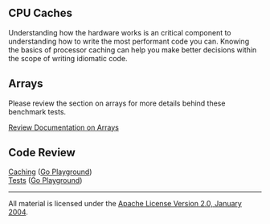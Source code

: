 ## CPU Caches

Understanding how the hardware works is an critical component to understanding how to write the most performant code you can. Knowing the basics of processor caching can help you make better decisions within the scope of writing idiomatic code.

## Arrays
Please review the section on arrays for more details behind these benchmark tests.

[Review Documentation on Arrays](../../arrays/README.md)

## Code Review

[Caching](caching.go) ([Go Playground](https://play.golang.org/p/Z22j8uiBKv))  
[Tests](caching_test.go) ([Go Playground](https://play.golang.org/p/OyvLqxZAt2))
___
All material is licensed under the [Apache License Version 2.0, January 2004](http://www.apache.org/licenses/LICENSE-2.0).
